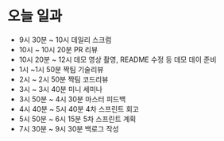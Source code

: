 # 오늘 일과

- 9시 30분 ~ 10시	데일리 스크럼
- 10시 ~ 10시 20분	PR 리뷰
- 10시 20분 ~ 12시	데모 영상 촬영, README 수정 등 데모 데이 준비
- 1시 ~1시 50분 	짝팀 기술리뷰
- 2시 ~ 2시 50분	짝팀 코드리뷰
- 3시 ~ 3시 40분	미니 세미나 
- 3시 50분 ~ 4시 30분	마스터 피드백
- 4시 40분 ~ 5시 40분	4차 스프린트 회고
- 5시 50분 ~ 6시 15분	5차 스프린트 계획
- 7시 30분 ~ 9시 30분	백로그 작성